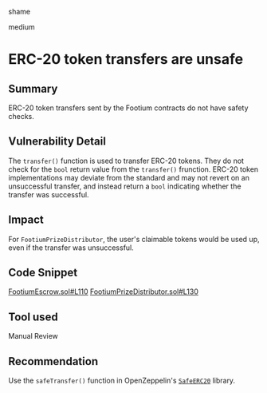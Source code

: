 shame

medium

# ERC-20 token transfers are unsafe

## Summary
ERC-20 token transfers sent by the Footium contracts do not have safety checks.
## Vulnerability Detail
The `transfer()` function is used to transfer ERC-20 tokens. They do not check for the `bool` return value from the `transfer()` frunction. ERC-20 token implementations may deviate from the standard and may not revert on an unsuccessful transfer, and instead return a `bool` indicating whether the transfer was successful.
## Impact
For `FootiumPrizeDistributor`, the user's claimable tokens would be used up, even if the transfer was unsuccessful.
## Code Snippet
[FootiumEscrow.sol#L110](https://github.com/sherlock-audit/2023-04-footium/blob/main/footium-eth-shareable/contracts/FootiumEscrow.sol#L110)
[FootiumPrizeDistributor.sol#L130](https://github.com/sherlock-audit/2023-04-footium/blob/main/footium-eth-shareable/contracts/FootiumPrizeDistributor.sol#L130)
## Tool used

Manual Review

## Recommendation
Use the `safeTransfer()` function in OpenZeppelin's [`SafeERC20`](https://github.com/OpenZeppelin/openzeppelin-contracts/blob/master/contracts/token/ERC20/utils/SafeERC20.sol) library.